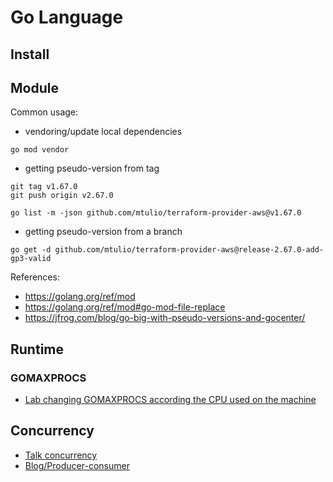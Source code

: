 # Go Language

## Install


## Module

Common usage:

- vendoring/update local dependencies

```
go mod vendor
```

- getting pseudo-version from tag

```
git tag v1.67.0
git push origin v2.67.0

go list -m -json github.com/mtulio/terraform-provider-aws@v1.67.0
```

- getting pseudo-version from a branch

```
go get -d github.com/mtulio/terraform-provider-aws@release-2.67.0-add-gp3-valid
```

References:

- https://golang.org/ref/mod
- https://golang.org/ref/mod#go-mod-file-replace
- https://jfrog.com/blog/go-big-with-pseudo-versions-and-gocenter/

## Runtime

### GOMAXPROCS

- [Lab changing GOMAXPROCS according the CPU used on the machine](https://github.com/mtulio/mtulio.labs/tree/master/labs/go-get-maxprocs#gomaxprocs-usage-lab)


## Concurrency

- [Talk concurrency](https://go.dev/blog/io2013-talk-concurrency)
- [Blog/Producer-consumer](https://betterprogramming.pub/hands-on-go-concurrency-the-producer-consumer-pattern-c42aab4e3bd2)


